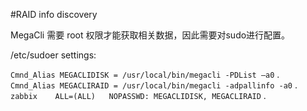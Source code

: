 #RAID info discovery

MegaCli 需要 root 权限才能获取相关数据，因此需要对sudo进行配置。  

/etc/sudoer settings:  
 
`Cmnd_Alias MEGACLIDISK = /usr/local/bin/megacli -PDList –a0` . 
`Cmnd_Alias MEGACLIRAID = /usr/local/bin/megacli -adpallinfo -a0` . 
`zabbix    ALL=(ALL)   NOPASSWD: MEGACLIDISK, MEGACLIRAID` . 
